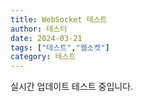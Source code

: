```yaml
---
title: WebSocket 테스트
author: 테스터
date: 2024-03-21
tags: ["테스트","웹소켓"]
category: 테스트
---
```


실시간 업데이트 테스트 중입니다.